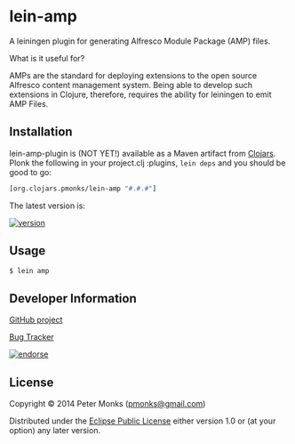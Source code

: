 # lein-amp
A leiningen plugin for generating Alfresco Module Package (AMP) files.

What is it useful for?

AMPs are the standard for deploying extensions to the open source Alfresco content
management system.  Being able to develop such extensions in Clojure, therefore,
requires the ability for leiningen to emit AMP Files.

## Installation

lein-amp-plugin is (NOT YET!) available as a Maven artifact from
[Clojars](https://clojars.org/org.clojars.pmonks/lein-amp).
Plonk the following in your project.clj :plugins, `lein deps` and you should be good to go:

```clojure
[org.clojars.pmonks/lein-amp "#.#.#"]
```

The latest version is:

[![version](https://clojars.org/org.clojars.pmonks/lein-amp/latest-version.svg)](https://clojars.org/org.clojars.pmonks/lein-amp)

## Usage

```shell
$ lein amp
```

## Developer Information

[GitHub project](https://github.com/pmonks/lein-amp)

[Bug Tracker](https://github.com/pmonks/lein-amp/issues)

[![endorse](https://api.coderwall.com/pmonks/endorsecount.png)](https://coderwall.com/pmonks)

## License

Copyright © 2014 Peter Monks (pmonks@gmail.com)

Distributed under the [Eclipse Public License](http://www.eclipse.org/legal/epl-v10.html) either version 1.0 or (at your option) any later version.

